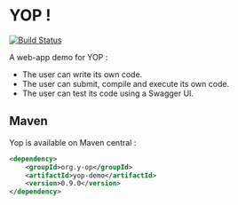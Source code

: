 # YOP ! 
[![Build Status](http://hdmcl.no-ip.org:8081/job/yop.dev_rest-test-MySQL/badge/icon)](http://jenkins.y-op.org/job/yop.dev_rest-test-MySQL/)
  
A web-app demo for YOP : 
- The user can write its own code.
- The user can submit, compile and execute its own code.
- The user can test its code using a Swagger UI.

## Maven
Yop is available on Maven central :  
```xml
<dependency>
    <groupId>org.y-op</groupId>
    <artifactId>yop-demo</artifactId>
    <version>0.9.0</version>
</dependency>
```  